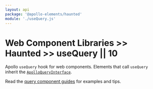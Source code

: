 ```yaml
---
layout: api
package: '@apollo-elements/haunted'
module: './useQuery.js'
---
```

# Web Component Libraries >> Haunted >> useQuery || 10

Apollo `useQuery` hook for web components. Elements that call `useQuery` inherit the [`ApolloQueryInterface`](/api/interfaces/query/).

Read the [query component guides](../../../../guides/building-apps/queries/) for examples and tips.
